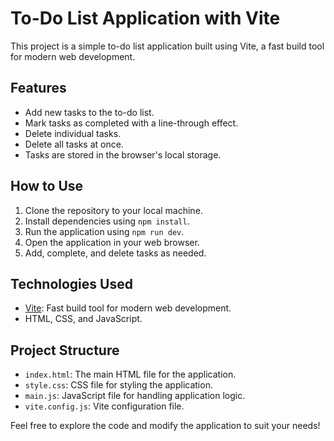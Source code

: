 # To-Do List Application with Vite

This project is a simple to-do list application built using Vite, a fast build tool for modern web development.

## Features

- Add new tasks to the to-do list.
- Mark tasks as completed with a line-through effect.
- Delete individual tasks.
- Delete all tasks at once.
- Tasks are stored in the browser's local storage.

## How to Use

1. Clone the repository to your local machine.
2. Install dependencies using `npm install`.
3. Run the application using `npm run dev`.
4. Open the application in your web browser.
5. Add, complete, and delete tasks as needed.

## Technologies Used

- [Vite](https://vitejs.dev/): Fast build tool for modern web development.
- HTML, CSS, and JavaScript.

## Project Structure

- `index.html`: The main HTML file for the application.
- `style.css`: CSS file for styling the application.
- `main.js`: JavaScript file for handling application logic.
- `vite.config.js`: Vite configuration file.

Feel free to explore the code and modify the application to suit your needs!

